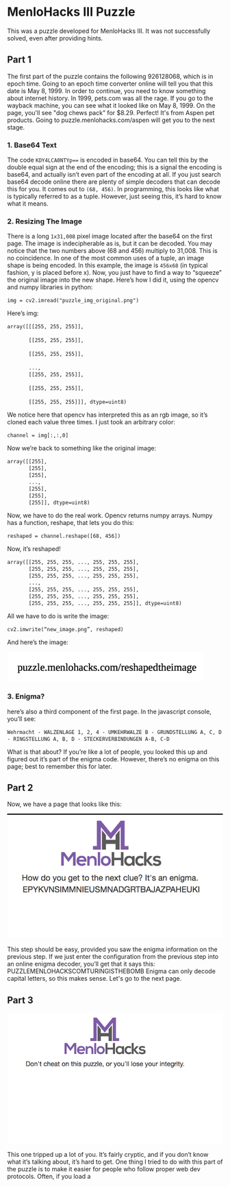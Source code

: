 # MenloHacks III Puzzle
This was a puzzle developed for MenloHacks III. It was not successfully solved, even after providing hints.
 
## Part 1
The first part of the puzzle contains the following 926128068, which is in epoch time. Going to an epoch time converter
online will tell you that this date is May 8, 1999. In order to continue, you need to know something about internet 
history. In 1999, pets.com was all the rage. If you go to the wayback machine, you can see what it looked like on May 8,
1999. On the page, you'll see "dog chews pack" for $8.29. Perfect! It's from Aspen pet products. Going to 
puzzle.menlohacks.com/aspen will get you to the next stage.

### 1. Base64 Text
The code `KDY4LCA0NTYp==` is encoded in base64. You can tell this by the double equal sign at the end of the encoding; this is a signal the encoding is base64, and actually isn’t even part of the encoding at all.  If you just search base64 decode online there are plenty of simple decoders that can decode this for you. It comes out to `(68, 456)`. In programming, this looks like what is typically referred to as a tuple. However, just seeing this, it’s hard to know what it means.

### 2. Resizing The Image

There is a long `1x31,008` pixel image located after the base64 on the first page. The image is indecipherable as is, but it can be decoded. You may notice that the two numbers above (68 and 456) multiply to 31,008. This is no coincidence. In one of the most common uses of a tuple, an image shape is being encoded. In this example, the image is `456x68` (in typical fashion, y is placed before x). Now, you just have to find a way to “squeeze” the original image into the new shape. Here’s how I did it, using the opencv and numpy libraries in python:
```
img = cv2.imread("puzzle_img_original.png")
```
Here’s img:
```
array([[[255, 255, 255]],

       [[255, 255, 255]],

       [[255, 255, 255]],

       ..., 
       [[255, 255, 255]],

       [[255, 255, 255]],

       [[255, 255, 255]]], dtype=uint8)
```
We notice here that opencv has interpreted this as an rgb image, so it’s cloned each value three times. I just took an arbitrary color:
```
channel = img[:,:,0]
```
Now we’re back to something like the original image:
```
array([[255],
       [255],
       [255],
       ..., 
       [255],
       [255],
       [255]], dtype=uint8)
```
Now, we have to do the real work. Opencv returns numpy arrays. Numpy has a function, reshape, that lets you do this:
```
reshaped = channel.reshape([68, 456])
```
Now, it’s reshaped!
```
array([[255, 255, 255, ..., 255, 255, 255],
       [255, 255, 255, ..., 255, 255, 255],
       [255, 255, 255, ..., 255, 255, 255],
       ..., 
       [255, 255, 255, ..., 255, 255, 255],
       [255, 255, 255, ..., 255, 255, 255],
       [255, 255, 255, ..., 255, 255, 255]], dtype=uint8)
```
All we have to do is write the image:
```
cv2.imwrite(“new_image.png”, reshaped)
```

And here’s the image:


![Reshaped](/media/reshaped.png "Reshaped")

### 3. Enigma?
here’s also a third component of the first page. In the javascript console, you’ll see:
```
Wehrmacht - WALZENLAGE 1, 2, 4 - UMKEHRWALZE B - GRUNDSTELLUNG A, C, D - RINGSTELLUNG A, B, D - STECKERVERBINDUNGEN A-B, C-D
```

What is that about? If you’re like a lot of people, you looked this up and figured out it’s part of the enigma code. However, there’s no enigma on this page; best to remember this for later.

## Part 2
Now, we have a page that looks like this:

![Enigma](/media/Enigma.png "Enigma")

This step should be easy, provided you saw the enigma information on the previous step. If we just enter the configuration from the previous step into an online enigma decoder, you’ll get that it says this:
PUZZLEMENLOHACKSCOMTURINGISTHEBOMB
Enigma can only decode capital letters, so this makes sense. Let's go to the
 next page.

## Part 3

![Integrity](/media/Integrity.png "Integrity")

This one tripped up a lot of you. It’s fairly cryptic, and if you don’t know what it’s talking about, it’s hard to get. One thing I tried to do with this part of the puzzle is to make it easier for people who follow proper web dev protocols. Often, if you load a <script> tag in a page, you just put the src and not much else. However, if you’re loading from a cdn, it’s recommended to use SRI, which checks the code you’re getting with a cryptographic hash to make sure the file hasn’t been manipulated in transit. What does SRI stand for? Subresource Integrity. Let’s look for some of that on the page:

![Integrity Solution](/media/IntegritySolution.png "Integrity Solution")

Look! We found a tag with an integrity attribute! Let’s paste that into the address bar to see if it works:
puzzle.menlohacks.com/sha256-hVVnYaiADRTO2PzUGmuLJr8BLUSjGIZsDYGmIJLv2b8=

It worked!

## Part 4
The next page looks like this:

![Login](/media/Login.png "Login")

This looks like login credentials! Now, how do we use them? Well, remember the end goal of this is to send an announcement. Announcements are sent through live.menlohacks.com and the app. If you paid attention to my presentation, you’ll know that they both have the same backend: vivere. In the views.py for vivere, there’s an undocumented method that lets you post to /admin/announcements:

![Announcement Post](/media/announcementPost.png "Announcement Post")

Here’s a sample solution (I wrote this solution during MenloHacks so I didn’t test it for obvious reasons, but it should work):
```
$.ajax({

url: "https://api.menlohacks.com/admin/announcement",

contentType: 'application/json; charset=utf-8',

headers: {

"X-MenloHacks-Authorization": $.cookie("token") //your auth token for the account

},

data : JSON.stringify({

body: “I won the puzzle!”

}),

type: "POST",

});
```
And we’ve sent the announcement! That’s it! (Note that this will not work 
anymore, as we deleted the jason account).

Great job to Akshay for solving this puzzle!
